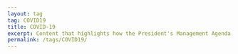 ```yaml
---
layout: tag
tag: COVID19
title: COVID-19
excerpt: Content that highlights how the President's Management Agenda is contributing to the COVID-19 pandemic response.
permalink: /tags/COVID19/
---
```

